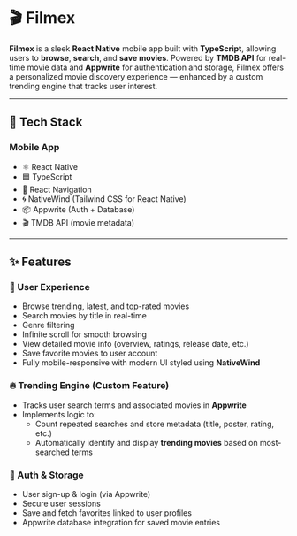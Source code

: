 # 🎬 Filmex

**Filmex** is a sleek **React Native** mobile app built with **TypeScript**, allowing users to **browse**, **search**, and **save movies**. Powered by **TMDB API** for real-time movie data and **Appwrite** for authentication and storage, Filmex offers a personalized movie discovery experience — enhanced by a custom trending engine that tracks user interest.

---

## 🧰 Tech Stack

### Mobile App

* ⚛️ React Native
* 🟦 TypeScript
* 🔐 React Navigation
* 🌀 NativeWind (Tailwind CSS for React Native)
* 📦 Appwrite (Auth + Database)
* 🎬 TMDB API (movie metadata)

---

## ✨ Features

### 🎥 User Experience

* Browse trending, latest, and top-rated movies
* Search movies by title in real-time
* Genre filtering
* Infinite scroll for smooth browsing
* View detailed movie info (overview, ratings, release date, etc.)
* Save favorite movies to user account
* Fully mobile-responsive with modern UI styled using **NativeWind**

### 🔥 Trending Engine (Custom Feature)

* Tracks user search terms and associated movies in **Appwrite**
* Implements logic to:
  * Count repeated searches and store metadata (title, poster, rating, etc.)
  * Automatically identify and display **trending movies** based on most-searched terms

### 🔐 Auth & Storage

* User sign-up & login (via Appwrite)
* Secure user sessions
* Save and fetch favorites linked to user profiles
* Appwrite database integration for saved movie entries
